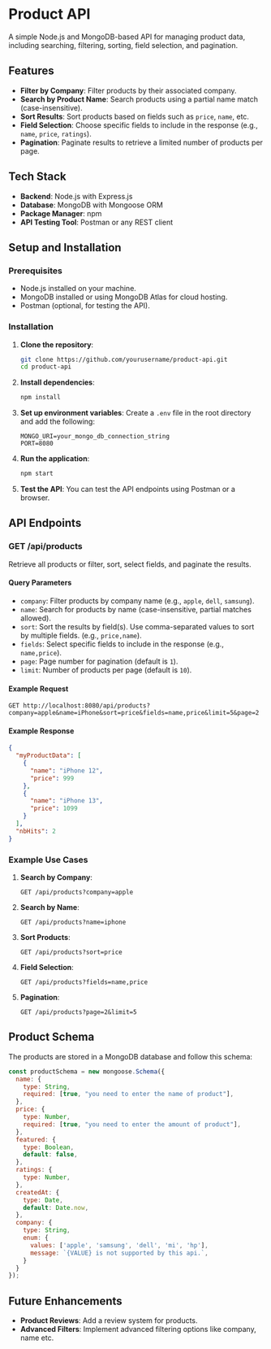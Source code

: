 # Product API

A simple Node.js and MongoDB-based API for managing product data, including searching, filtering, sorting, field selection, and pagination.

## Features

- **Filter by Company**: Filter products by their associated company.
- **Search by Product Name**: Search products using a partial name match (case-insensitive).
- **Sort Results**: Sort products based on fields such as `price`, `name`, etc.
- **Field Selection**: Choose specific fields to include in the response (e.g., `name`, `price`, `ratings`).
- **Pagination**: Paginate results to retrieve a limited number of products per page.

## Tech Stack

- **Backend**: Node.js with Express.js
- **Database**: MongoDB with Mongoose ORM
- **Package Manager**: npm
- **API Testing Tool**: Postman or any REST client

## Setup and Installation

### Prerequisites

- Node.js installed on your machine.
- MongoDB installed or using MongoDB Atlas for cloud hosting.
- Postman (optional, for testing the API).

### Installation

1. **Clone the repository**:
   ```bash
   git clone https://github.com/yourusername/product-api.git
   cd product-api
   ```

2. **Install dependencies**:
   ```bash
   npm install
   ```

3. **Set up environment variables**:
   Create a `.env` file in the root directory and add the following:
   ```env
   MONGO_URI=your_mongo_db_connection_string
   PORT=8080
   ```

4. **Run the application**:
   ```bash
   npm start
   ```

5. **Test the API**:
   You can test the API endpoints using Postman or a browser.

## API Endpoints

### GET /api/products

Retrieve all products or filter, sort, select fields, and paginate the results.

#### Query Parameters

- `company`: Filter products by company name (e.g., `apple`, `dell`, `samsung`).
- `name`: Search for products by name (case-insensitive, partial matches allowed).
- `sort`: Sort the results by field(s). Use comma-separated values to sort by multiple fields. (e.g., `price,name`).
- `fields`: Select specific fields to include in the response (e.g., `name,price`).
- `page`: Page number for pagination (default is `1`).
- `limit`: Number of products per page (default is `10`).

#### Example Request

```
GET http://localhost:8080/api/products?company=apple&name=iPhone&sort=price&fields=name,price&limit=5&page=2
```

#### Example Response

```json
{
  "myProductData": [
    {
      "name": "iPhone 12",
      "price": 999
    },
    {
      "name": "iPhone 13",
      "price": 1099
    }
  ],
  "nbHits": 2
}
```

### Example Use Cases

1. **Search by Company**: 
   ```http
   GET /api/products?company=apple
   ```

2. **Search by Name**:
   ```http
   GET /api/products?name=iphone
   ```

3. **Sort Products**:
   ```http
   GET /api/products?sort=price
   ```

4. **Field Selection**:
   ```http
   GET /api/products?fields=name,price
   ```

5. **Pagination**:
   ```http
   GET /api/products?page=2&limit=5
   ```

## Product Schema

The products are stored in a MongoDB database and follow this schema:

```js
const productSchema = new mongoose.Schema({ 
  name: {
    type: String,
    required: [true, "you need to enter the name of product"],
  },
  price: {
    type: Number,
    required: [true, "you need to enter the amount of product"],
  },
  featured: {
    type: Boolean,
    default: false,
  },
  ratings: {
    type: Number,
  },
  createdAt: {
    type: Date,
    default: Date.now,
  },
  company: {
    type: String,
    enum: {
      values: ['apple', 'samsung', 'dell', 'mi', 'hp'],
      message: `{VALUE} is not supported by this api.`,
    }
  }
});
```

## Future Enhancements

- **Product Reviews**: Add a review system for products.
- **Advanced Filters**: Implement advanced filtering options like company, name etc.
